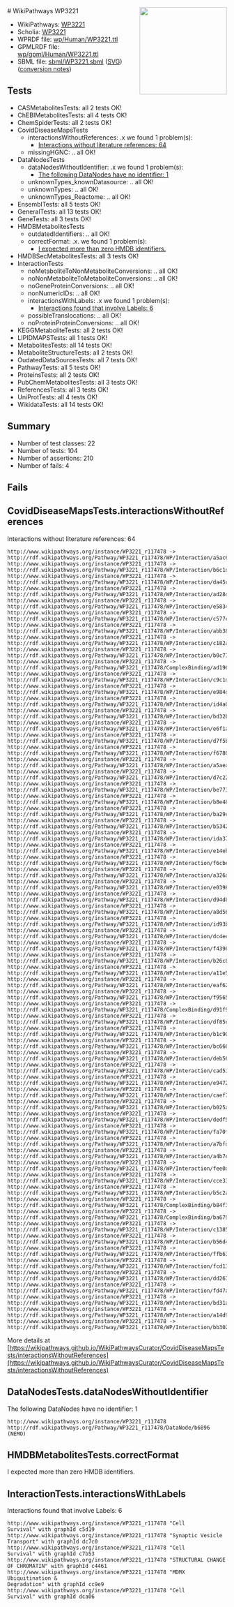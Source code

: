 <img style="float: right; width: 200px" src="../logo.png" />
# WikiPathways WP3221

* WikiPathways: [WP3221](https://identifiers.org/wikipathways:WP3221)
* Scholia: [WP3221](https://scholia.toolforge.org/wikipathways/WP3221)
* WPRDF file: [wp/Human/WP3221.ttl](../wp/Human/WP3221.ttl)
* GPMLRDF file: [wp/gpml/Human/WP3221.ttl](../wp/gpml/Human/WP3221.ttl)
* SBML file: [sbml/WP3221.sbml](../sbml/WP3221.sbml) ([SVG](../sbml/WP3221.svg)) ([conversion notes](../sbml/WP3221.txt))

## Tests
* CASMetabolitesTests: all 2 tests OK!
* ChEBIMetabolitesTests: all 4 tests OK!
* ChemSpiderTests: all 2 tests OK!
* CovidDiseaseMapsTests
    * interactionsWithoutReferences: .x we found 1 problem(s):
        * [Interactions without literature references: 64](#9701cd80)
    * missingHGNC: .. all OK!
* DataNodesTests
    * dataNodesWithoutIdentifier: .x we found 1 problem(s):
        * [The following DataNodes have no identifier: 1](#d2d32fa0)
    * unknownTypes_knownDatasource: .. all OK!
    * unknownTypes: .. all OK!
    * unknownTypes_Reactome: .. all OK!
* EnsemblTests: all 5 tests OK!
* GeneralTests: all 13 tests OK!
* GeneTests: all 3 tests OK!
* HMDBMetabolitesTests
    * outdatedIdentifiers: .. all OK!
    * correctFormat: .x. we found 1 problem(s):
        * [I expected more than zero HMDB identifiers.](#ad154c1e)
* HMDBSecMetabolitesTests: all 3 tests OK!
* InteractionTests
    * noMetaboliteToNonMetaboliteConversions: .. all OK!
    * noNonMetaboliteToMetaboliteConversions: .. all OK!
    * noGeneProteinConversions: .. all OK!
    * nonNumericIDs: .. all OK!
    * interactionsWithLabels: .x we found 1 problem(s):
        * [Interactions found that involve Labels: 6](#630d267d)
    * possibleTranslocations: .. all OK!
    * noProteinProteinConversions: .. all OK!
* KEGGMetaboliteTests: all 2 tests OK!
* LIPIDMAPSTests: all 1 tests OK!
* MetabolitesTests: all 14 tests OK!
* MetaboliteStructureTests: all 2 tests OK!
* OudatedDataSourcesTests: all 7 tests OK!
* PathwayTests: all 5 tests OK!
* ProteinsTests: all 2 tests OK!
* PubChemMetabolitesTests: all 3 tests OK!
* ReferencesTests: all 3 tests OK!
* UniProtTests: all 4 tests OK!
* WikidataTests: all 14 tests OK!


## Summary

* Number of test classes: 22
* Number of tests: 104
* Number of assertions: 210
* Number of fails: 4

## Fails

<a name="9701cd80" />

## CovidDiseaseMapsTests.interactionsWithoutReferences

Interactions without literature references: 64
```
http://www.wikipathways.org/instance/WP3221_r117478 -> http://rdf.wikipathways.org/Pathway/WP3221_r117478/WP/Interaction/a5ac6
http://www.wikipathways.org/instance/WP3221_r117478 -> http://rdf.wikipathways.org/Pathway/WP3221_r117478/WP/Interaction/b6c1d
http://www.wikipathways.org/instance/WP3221_r117478 -> http://rdf.wikipathways.org/Pathway/WP3221_r117478/WP/Interaction/da45c
http://www.wikipathways.org/instance/WP3221_r117478 -> http://rdf.wikipathways.org/Pathway/WP3221_r117478/WP/Interaction/ad284
http://www.wikipathways.org/instance/WP3221_r117478 -> http://rdf.wikipathways.org/Pathway/WP3221_r117478/WP/Interaction/e5834
http://www.wikipathways.org/instance/WP3221_r117478 -> http://rdf.wikipathways.org/Pathway/WP3221_r117478/WP/Interaction/c577c
http://www.wikipathways.org/instance/WP3221_r117478 -> http://rdf.wikipathways.org/Pathway/WP3221_r117478/WP/Interaction/abb38
http://www.wikipathways.org/instance/WP3221_r117478 -> http://rdf.wikipathways.org/Pathway/WP3221_r117478/WP/Interaction/c182a
http://www.wikipathways.org/instance/WP3221_r117478 -> http://rdf.wikipathways.org/Pathway/WP3221_r117478/WP/Interaction/b0c77
http://www.wikipathways.org/instance/WP3221_r117478 -> http://rdf.wikipathways.org/Pathway/WP3221_r117478/ComplexBinding/ad196
http://www.wikipathways.org/instance/WP3221_r117478 -> http://rdf.wikipathways.org/Pathway/WP3221_r117478/WP/Interaction/c9c1d
http://www.wikipathways.org/instance/WP3221_r117478 -> http://rdf.wikipathways.org/Pathway/WP3221_r117478/WP/Interaction/e984d
http://www.wikipathways.org/instance/WP3221_r117478 -> http://rdf.wikipathways.org/Pathway/WP3221_r117478/WP/Interaction/id4a00e28c
http://www.wikipathways.org/instance/WP3221_r117478 -> http://rdf.wikipathways.org/Pathway/WP3221_r117478/WP/Interaction/bd32b
http://www.wikipathways.org/instance/WP3221_r117478 -> http://rdf.wikipathways.org/Pathway/WP3221_r117478/WP/Interaction/e6f1a
http://www.wikipathways.org/instance/WP3221_r117478 -> http://rdf.wikipathways.org/Pathway/WP3221_r117478/WP/Interaction/d7f5b
http://www.wikipathways.org/instance/WP3221_r117478 -> http://rdf.wikipathways.org/Pathway/WP3221_r117478/WP/Interaction/f6780
http://www.wikipathways.org/instance/WP3221_r117478 -> http://rdf.wikipathways.org/Pathway/WP3221_r117478/WP/Interaction/a5aea
http://www.wikipathways.org/instance/WP3221_r117478 -> http://rdf.wikipathways.org/Pathway/WP3221_r117478/WP/Interaction/d7c22
http://www.wikipathways.org/instance/WP3221_r117478 -> http://rdf.wikipathways.org/Pathway/WP3221_r117478/WP/Interaction/be773
http://www.wikipathways.org/instance/WP3221_r117478 -> http://rdf.wikipathways.org/Pathway/WP3221_r117478/WP/Interaction/b8e48
http://www.wikipathways.org/instance/WP3221_r117478 -> http://rdf.wikipathways.org/Pathway/WP3221_r117478/WP/Interaction/ba29c
http://www.wikipathways.org/instance/WP3221_r117478 -> http://rdf.wikipathways.org/Pathway/WP3221_r117478/WP/Interaction/b5342
http://www.wikipathways.org/instance/WP3221_r117478 -> http://rdf.wikipathways.org/Pathway/WP3221_r117478/WP/Interaction/ida37f0fc3
http://www.wikipathways.org/instance/WP3221_r117478 -> http://rdf.wikipathways.org/Pathway/WP3221_r117478/WP/Interaction/e14eb
http://www.wikipathways.org/instance/WP3221_r117478 -> http://rdf.wikipathways.org/Pathway/WP3221_r117478/WP/Interaction/f6cbe
http://www.wikipathways.org/instance/WP3221_r117478 -> http://rdf.wikipathways.org/Pathway/WP3221_r117478/WP/Interaction/a326a
http://www.wikipathways.org/instance/WP3221_r117478 -> http://rdf.wikipathways.org/Pathway/WP3221_r117478/WP/Interaction/e0398
http://www.wikipathways.org/instance/WP3221_r117478 -> http://rdf.wikipathways.org/Pathway/WP3221_r117478/WP/Interaction/d94d8
http://www.wikipathways.org/instance/WP3221_r117478 -> http://rdf.wikipathways.org/Pathway/WP3221_r117478/WP/Interaction/a8d56
http://www.wikipathways.org/instance/WP3221_r117478 -> http://rdf.wikipathways.org/Pathway/WP3221_r117478/WP/Interaction/id93be2059
http://www.wikipathways.org/instance/WP3221_r117478 -> http://rdf.wikipathways.org/Pathway/WP3221_r117478/WP/Interaction/dc4ee
http://www.wikipathways.org/instance/WP3221_r117478 -> http://rdf.wikipathways.org/Pathway/WP3221_r117478/WP/Interaction/f4398
http://www.wikipathways.org/instance/WP3221_r117478 -> http://rdf.wikipathways.org/Pathway/WP3221_r117478/WP/Interaction/b26c8
http://www.wikipathways.org/instance/WP3221_r117478 -> http://rdf.wikipathways.org/Pathway/WP3221_r117478/WP/Interaction/a11e5
http://www.wikipathways.org/instance/WP3221_r117478 -> http://rdf.wikipathways.org/Pathway/WP3221_r117478/WP/Interaction/eaf62
http://www.wikipathways.org/instance/WP3221_r117478 -> http://rdf.wikipathways.org/Pathway/WP3221_r117478/WP/Interaction/f9565
http://www.wikipathways.org/instance/WP3221_r117478 -> http://rdf.wikipathways.org/Pathway/WP3221_r117478/ComplexBinding/d91f9
http://www.wikipathways.org/instance/WP3221_r117478 -> http://rdf.wikipathways.org/Pathway/WP3221_r117478/WP/Interaction/df85c
http://www.wikipathways.org/instance/WP3221_r117478 -> http://rdf.wikipathways.org/Pathway/WP3221_r117478/WP/Interaction/b1c90
http://www.wikipathways.org/instance/WP3221_r117478 -> http://rdf.wikipathways.org/Pathway/WP3221_r117478/WP/Interaction/bc666
http://www.wikipathways.org/instance/WP3221_r117478 -> http://rdf.wikipathways.org/Pathway/WP3221_r117478/WP/Interaction/deb56
http://www.wikipathways.org/instance/WP3221_r117478 -> http://rdf.wikipathways.org/Pathway/WP3221_r117478/WP/Interaction/cad51
http://www.wikipathways.org/instance/WP3221_r117478 -> http://rdf.wikipathways.org/Pathway/WP3221_r117478/WP/Interaction/e9472
http://www.wikipathways.org/instance/WP3221_r117478 -> http://rdf.wikipathways.org/Pathway/WP3221_r117478/WP/Interaction/caef7
http://www.wikipathways.org/instance/WP3221_r117478 -> http://rdf.wikipathways.org/Pathway/WP3221_r117478/WP/Interaction/b025a
http://www.wikipathways.org/instance/WP3221_r117478 -> http://rdf.wikipathways.org/Pathway/WP3221_r117478/WP/Interaction/dedf5
http://www.wikipathways.org/instance/WP3221_r117478 -> http://rdf.wikipathways.org/Pathway/WP3221_r117478/WP/Interaction/fa70f
http://www.wikipathways.org/instance/WP3221_r117478 -> http://rdf.wikipathways.org/Pathway/WP3221_r117478/WP/Interaction/a7bfd
http://www.wikipathways.org/instance/WP3221_r117478 -> http://rdf.wikipathways.org/Pathway/WP3221_r117478/WP/Interaction/a4b7e
http://www.wikipathways.org/instance/WP3221_r117478 -> http://rdf.wikipathways.org/Pathway/WP3221_r117478/WP/Interaction/fee0a
http://www.wikipathways.org/instance/WP3221_r117478 -> http://rdf.wikipathways.org/Pathway/WP3221_r117478/WP/Interaction/cce33
http://www.wikipathways.org/instance/WP3221_r117478 -> http://rdf.wikipathways.org/Pathway/WP3221_r117478/WP/Interaction/b5c2a
http://www.wikipathways.org/instance/WP3221_r117478 -> http://rdf.wikipathways.org/Pathway/WP3221_r117478/ComplexBinding/b84f3
http://www.wikipathways.org/instance/WP3221_r117478 -> http://rdf.wikipathways.org/Pathway/WP3221_r117478/ComplexBinding/ba679
http://www.wikipathways.org/instance/WP3221_r117478 -> http://rdf.wikipathways.org/Pathway/WP3221_r117478/WP/Interaction/c1385
http://www.wikipathways.org/instance/WP3221_r117478 -> http://rdf.wikipathways.org/Pathway/WP3221_r117478/WP/Interaction/b56d4
http://www.wikipathways.org/instance/WP3221_r117478 -> http://rdf.wikipathways.org/Pathway/WP3221_r117478/WP/Interaction/ffb63
http://www.wikipathways.org/instance/WP3221_r117478 -> http://rdf.wikipathways.org/Pathway/WP3221_r117478/WP/Interaction/fcd13
http://www.wikipathways.org/instance/WP3221_r117478 -> http://rdf.wikipathways.org/Pathway/WP3221_r117478/WP/Interaction/dd267
http://www.wikipathways.org/instance/WP3221_r117478 -> http://rdf.wikipathways.org/Pathway/WP3221_r117478/WP/Interaction/fd47a
http://www.wikipathways.org/instance/WP3221_r117478 -> http://rdf.wikipathways.org/Pathway/WP3221_r117478/WP/Interaction/bd31a
http://www.wikipathways.org/instance/WP3221_r117478 -> http://rdf.wikipathways.org/Pathway/WP3221_r117478/WP/Interaction/a14d9
http://www.wikipathways.org/instance/WP3221_r117478 -> http://rdf.wikipathways.org/Pathway/WP3221_r117478/WP/Interaction/bb302
```

More details at [https://wikipathways.github.io/WikiPathwaysCurator/CovidDiseaseMapsTests/interactionsWithoutReferences](https://wikipathways.github.io/WikiPathwaysCurator/CovidDiseaseMapsTests/interactionsWithoutReferences)

<a name="d2d32fa0" />

## DataNodesTests.dataNodesWithoutIdentifier

The following DataNodes have no identifier: 1
```
http://www.wikipathways.org/instance/WP3221_r117478 http://rdf.wikipathways.org/Pathway/WP3221_r117478/DataNode/b6896 (NEMO)
```

<a name="ad154c1e" />

## HMDBMetabolitesTests.correctFormat

I expected more than zero HMDB identifiers.
<a name="630d267d" />

## InteractionTests.interactionsWithLabels

Interactions found that involve Labels: 6
```
http://www.wikipathways.org/instance/WP3221_r117478 "Cell
Survival" with graphId c5d19
http://www.wikipathways.org/instance/WP3221_r117478 "Synaptic Vesicle
Transport" with graphId dc7c0
http://www.wikipathways.org/instance/WP3221_r117478 "Cell
Survival" with graphId c7b53
http://www.wikipathways.org/instance/WP3221_r117478 "STRUCTURAL CHANGE
OF CHROMATIN" with graphId c4461
http://www.wikipathways.org/instance/WP3221_r117478 "MDMX Ubiquitination &
Degradation" with graphId cc9e9
http://www.wikipathways.org/instance/WP3221_r117478 "Cell
Survival" with graphId dca06
```


